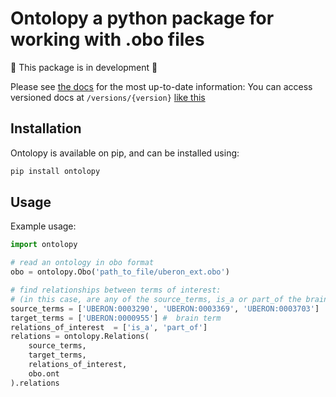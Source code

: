 # Ontolo**py** a python package for working with .obo files
:construction: This package is in development :construction:

Please see [the docs](https://nataliethurlby.github.io/ontolopy/) for the most up-to-date information:
You can access versioned docs at `/versions/{version}` [like this](https://nataliethurlby.github.io/ontolopy/versions/1.0.2-beta)

## Installation
Ontolopy is available on pip, and can be installed using:

```bash
pip install ontolopy
```

## Usage
Example usage:

```python
import ontolopy

# read an ontology in obo format
obo = ontolopy.Obo('path_to_file/uberon_ext.obo')

# find relationships between terms of interest:
# (in this case, are any of the source_terms, is_a or part_of the brain?)
source_terms = ['UBERON:0003290', 'UBERON:0003369', 'UBERON:0003703'] 
target_terms = ['UBERON:0000955'] #  brain term
relations_of_interest  = ['is_a', 'part_of']
relations = ontolopy.Relations(
    source_terms, 
    target_terms, 
    relations_of_interest, 
    obo.ont
).relations
```
